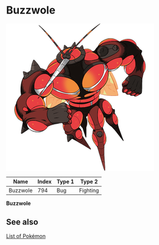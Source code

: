 # Buzzwole


![Buzzwole](images/794.png)

| **Name** | **Index** | **Type 1** | **Type 2** |
|----|----|----|----|
| Buzzwole | 794 | Bug | Fighting  |

**Buzzwole** 

## See also

[List of Pokémon](../pokemon.md)

